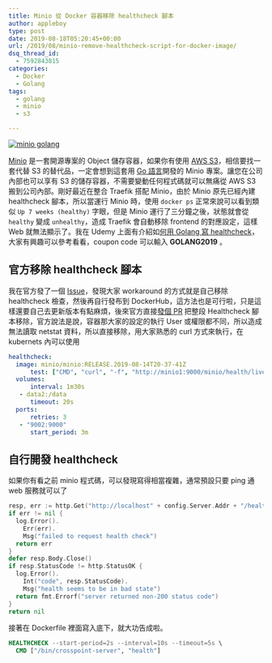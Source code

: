 ```yaml
---
title: Minio 從 Docker 容器移除 healthcheck 腳本
author: appleboy
type: post
date: 2019-08-18T05:20:45+00:00
url: /2019/08/minio-remove-healthcheck-script-for-docker-image/
dsq_thread_id:
  - 7592843815
categories:
  - Docker
  - Golang
tags:
  - golang
  - minio
  - s3

---
```

[![minio golang][1]][1]

[Minio][2] 是一套開源專案的 Object 儲存容器，如果你有使用 [AWS S3][3]，相信要找一套代替 S3 的替代品，一定會想到這套用 [Go 語言][4]開發的 Minio 專案。讓您在公司內部也可以享有 S3 的儲存容器，不需要變動任何程式碼就可以無痛從 AWS S3 搬到公司內部。剛好最近在整合 Traefik 搭配 Minio，由於 Minio 原先已經內建 healthcheck 腳本，所以當運行 Minio 時，使用 `docker ps` 正常來說可以看到類似 `Up 7 weeks (healthy)` 字眼，但是 Minio 運行了三分鐘之後，狀態就會從 `healthy` 變成 `unhealthy`，造成 Traefik 會自動移除 frontend 的對應設定，這樣 Web 就無法顯示了。我在 Udemy 上面有介紹如[何用 Golang 寫 healthcheck][5]，大家有興趣可以參考看看，coupon code 可以輸入 **GOLANG2019** 。

<!--more-->

## 官方移除 healthcheck 腳本

我在官方發了一個 [Issue][6]，發現大家 workaround 的方式就是自己移除 healthcheck 檢查，然後再自行發布到 DockerHub，這方法也是可行啦，只是這樣還要自己去更新版本有點麻煩，後來官方直接[發個 PR][7] 把整段 Healthcheck 腳本移除，官方說法是說，容器那大家的設定的執行 User 或權限都不同，所以造成無法讀取 netstat 資料，所以直接移除，用大家熟悉的 curl 方式來執行，在 kubernets 內可以使用

```yaml
healthcheck:
  image: minio/minio:RELEASE.2019-08-14T20-37-41Z
      test: ["CMD", "curl", "-f", "http://minio1:9000/minio/health/live"]
  volumes:
      interval: 1m30s
   - data2:/data
      timeout: 20s
  ports:
      retries: 3
   - "9002:9000"
      start_period: 3m
```

## 自行開發 healthcheck

如果你有看之前 minio 程式碼，可以發現寫得相當複雜，通常預設只要 ping 通 web 服務就可以了

```go
resp, err := http.Get("http://localhost" + config.Server.Addr + "/healthz")
if err != nil {
  log.Error().
    Err(err).
    Msg("failed to request health check")
  return err
}
defer resp.Body.Close()
if resp.StatusCode != http.StatusOK {
  log.Error().
    Int("code", resp.StatusCode).
    Msg("health seems to be in bad state")
  return fmt.Errorf("server returned non-200 status code")
}
return nil
```

接著在 Dockerfile 裡面寫入底下，就大功告成啦。

```dockerfile
HEALTHCHECK --start-period=2s --interval=10s --timeout=5s \
  CMD ["/bin/crosspoint-server", "health"]
```

 [1]: https://lh3.googleusercontent.com/3lAv9HlhI9mxCfow0jHY5-G6H-tvXJLCv3S2QvzKReV_R-61oywRIXW6sruwPrS69CXpMAuIrccgVH8HY5hIzDGvenyhFhKcGmBk0CmU1c36k6NrjSvYESSmAEAejlxmxdW_gduXZio=w1920-h1080 "minio golang"
 [2]: https://min.io/
 [3]: https://aws.amazon.com/tw/s3/
 [4]: https://golang.org
 [5]: https://www.udemy.com/course/golang-fight/learn/lecture/9962004#overview
 [6]: https://github.com/minio/minio/issues/8082
 [7]: https://github.com/minio/minio/pull/8095
